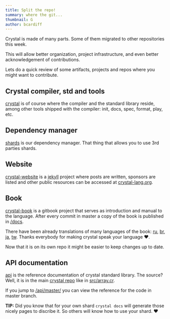 ```yaml
---
title: Split the repo!
summary: where the git...
thumbnail: G
author: bcardiff
---
```


Crystal is made of many parts. Some of them migrated to other repositories this week.

This will allow better organization, project infrastructure, and even better acknowledgement of contributions.

Lets do a quick review of some artifacts, projects and repos where you might want to contribute.

## Crystal compiler, std and tools

[crystal](https://github.com/crystal-lang/crystal) is of course where the compiler and the standard library reside, among other tools shipped with the compiler: init, docs, spec, format, play, etc.

## Dependency manager

[shards](https://github.com/crystal-lang/shards) is our dependency manager. That thing that allows you to use 3rd parties shards.

## Website

[crystal-website](https://github.com/crystal-lang/crystal-website) is a [jekyll](jekyllrb.com) project where posts are written, sponsors are listed and other public resources can be accessed at [crystal-lang.org](http://crystal-lang.org).

## Book

[crystal-book](https://github.com/crystal-lang/crystal-book) is a gitbook project that serves as introduction and manual to the language. After every commit in master a copy of the book is published in [/docs](/docs).

There have been already translations of many languages of the book: [ru](http://ru.crystal-lang.org/docs/), [br](http://br.crystal-lang.org/docs/), [ja](http://ja.crystal-lang.org/docs/), [tw](tw.crystal-lang.org/docs/). Thanks everybody for making crystal speak your language ♥.

Now that it is on its own repo it might be easier to keep changes up to date.

## API documentation

[api](/api/) is the reference documentation of crystal standard library. The source? Well, it is in the main [crystal repo](https://github.com/crystal-lang/crystal) like in [src/array.cr](https://github.com/crystal-lang/crystal/blob/master/src/array.cr).

If you jump to [/api/master/](/api/master/) you can view the reference for the code in master branch.

**TIP:** Did you know that for your own shard `crystal docs` will generate those nicely pages to discribe it. So others will know how to use your shard. ♥
